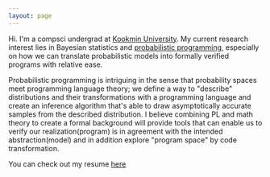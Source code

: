 ```yaml
---
layout: page
---
```


Hi. I'm a compsci undergrad at [Kookmin University](https://english.kookmin.ac.kr/). My current research interest lies in
Bayesian statistics and [probabilistic programming](https://en.wikipedia.org/wiki/Probabilistic_programming), especially on
how we can translate probabilistic models into formally verified programs with relative ease.

Probabilistic programming is intriguing in the sense that probability spaces meet programming language theory; we define a way to
"describe" distributions and their transformations with a programming language and create an inference algorithm that's able to draw asymptotically accurate samples from the described distribution. I believe combining PL and math theory to create a formal background will provide tools that can enable us to verify our realization(program) is in agreement with the intended abstraction(model) and in addition
explore "program space" by code transformation.


You can check out my resume [here](/resume)
